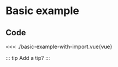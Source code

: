 <script setup>
import Example from './basic-example.vue'
</script>

# Basic example

<Example/>

## Code

<<< ./basic-example-with-import.vue{vue}

::: tip
Add a tip?
:::

